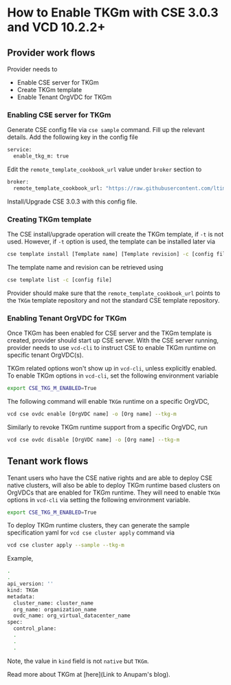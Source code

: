 # How to Enable TKGm with CSE 3.0.3 and VCD 10.2.2+

## Provider work flows
Provider needs to
* Enable CSE server for TKGm
* Create TKGm template
* Enable Tenant OrgVDC for TKGm

### Enabling CSE server for TKGm
Generate CSE config file via `cse sample` command. Fill up the relevant details.
Add the following key in the config file
```sh
service:
  enable_tkg_m: true
```
Edit the `remote_template_cookbook_url` value under `broker` section to 
```sh
broker:
  remote_template_cookbook_url: "https://raw.githubusercontent.com/ltimothy7/container-service-extension-templates/tkgm/template.yaml"
```
Install/Upgrade CSE 3.0.3 with this config file.

### Creating TKGm template
The CSE install/upgrade operation will create the TKGm template, if `-t` is not used.
However, if `-t` option is used, the template can be installed later via 
```sh
cse template install [Template name] [Template revision] -c [config file]
```
The template name and revision can be retrieved using
```sh
cse template list -c [config file]
```
Provider should make sure that the `remote_template_cookbook_url` points to the
`TKGm` template repository and not the standard CSE template repository.

### Enabling Tenant OrgVDC for TKGm
Once TKGm has been enabled for CSE server and the TKGm template is created, provider
should start up CSE server. With the CSE server running, provider needs to use 
`vcd-cli` to instruct CSE to enable TKGm runtime on specific tenant OrgVDC(s).

TKGm related options won't show up in `vcd-cli`, unless explicitly enabled.
To enable TKGm options in `vcd-cli`, set the following environment variable
```sh
export CSE_TKG_M_ENABLED=True
```

The following command will enable `TKGm` runtime on a specific OrgVDC,
```sh
vcd cse ovdc enable [OrgVDC name] -o [Org name] --tkg-m
```
Similarly to revoke TKGm runtime support from a specific OrgVDC, run
```sh
vcd cse ovdc disable [OrgVDC name] -o [Org name] --tkg-m
```

## Tenant work flows

Tenant users who have the CSE native rights and are able to deploy CSE native clusters,
will also be able to deploy TKGm runtime based clusters on OrgVDCs that are enabled
for TKGm runtime. They will need to enable `TKGm` options in `vcd-cli` via setting the
following environment variable.
```sh
export CSE_TKG_M_ENABLED=True
```
To deploy TKGm runtime clusters, they can generate the sample specification yaml
for `vcd cse cluster apply` command via
```sh
vcd cse cluster apply --sample --tkg-m
```
Example,
```sh
.
.
api_version: ''
kind: TKGm
metadata:
  cluster_name: cluster_name
  org_name: organization_name
  ovdc_name: org_virtual_datacenter_name
spec:
  control_plane:
  .
  .
  .
```
Note, the value in `kind` field is not `native` but `TKGm`.

Read more about TKGm at [here](Link to Anupam's blog).